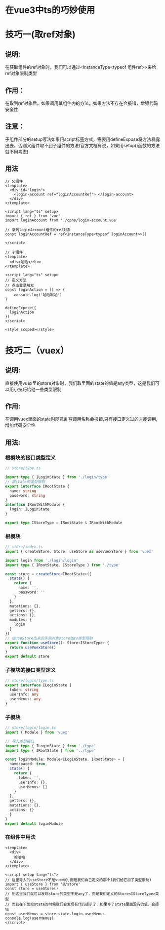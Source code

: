 

# 在vue3中ts的巧妙使用

# 技巧一(取ref对象)

## 说明:

在获取组件的ref对象时，我们可以通过<InstanceType<typeof 组件ref>>来给ref对象限制类型

## 作用：

在取到ref对象后，如果调用其组件内的方法，如果方法不存在会报错，增强代码安全性

## 注意：

子组件部分的setup写法如果用script标签方式，需要用defineExpose将方法暴露出去，否则父组件取不到子组件的方法(官方文档有说，如果用setup()函数的方法就不用考虑)

## 用法

```vue
// 父组件
<template>
  <div id="login">
    <login-account ref="loginAccountRef"> </login-account>
  </div>
</template>

<script lang="ts" setup>
import { ref } from 'vue'
import loginAccount from './cpns/login-account.vue'

// 拿到loginAccount组件的ref对象
const loginAccountRef = ref<InstanceType<typeof loginAccount>>()

</script>

```

```
// 子组件
<template>
  <div>哈哈</div>
</template>

<script lang="ts" setup>
// 定义方法
// 点击登录触发
const loginAction = () => {
 	console.log('哈哈啊哈')
}

defineExpose({
  loginAction
})
</script>

<style scoped></style>

```



# 技巧二（vuex）

## 说明:

直接使用vuex里的store对象时，我们取里面的state的值是any类型，这是我们可以用小技巧给他一些类型限制

## 作用:

在调用vuex里面的state时随意乱写调用名称会报错,只有接口定义过的才能调用,增加代码安全性

## 用法:

### 根模块的接口类型定义

```typescript
// store/type.ts

import type { ILoginState } from './login/type'
// 根state的类型限制
export interface IRootState {
  name: string
  password: string
}
interface IRootWithModule {
  login: ILoginState
}

export type IStoreType = IRootState & IRootWithModule
```

### 根模块

```typescript
// store/index.ts
import { createStore, Store, useStore as useVuexStore } from 'vuex'

import login from './login/login'
import type { IRootState, IStoreType } from './type'

const store = createStore<IRootState>({
  state() {
    return {
      name: '',
      password: ''
    }
  },
  mutations: {},
  getters: {},
  actions: {},
  modules: {
    login
  }
})
// 给useStore出来的实例对象store加ts类型限制
export function useStore(): Store<IStoreType> {
  return useVuexStore()
}
export default store
```

### 子模块的接口类型定义

```typescript
// store/login/type.ts
export interface ILoginState {
  token: string
  userInfo: any
  userMenus: any
}
```

### 子模块

```typescript
// store/login/login.ts
import { Module } from 'vuex'

// 导入类型接口
import type { ILoginState } from './type'
import type { IRootState } from '../type'

const loginModule: Module<ILoginState, IRootState> = {
  namespaced: true,
  state() {
    return {
      token: '',
      userInfo: {},
      userMenus: []
    }
  },
  getters: {},
  mutations: {},
  actions: {}
  }
}
export default loginModule
```

### 在组件中用法

```vue
<template>
  <div>
    哈哈哈
  </div>
</template>

<script setup lang="ts">
// 这里导入的useStore不是vuex的,而是我们自己定义的那个(我们给它加了类型限制)
import { useStore } from '@/store'
const store = useStore()
// 到这里我们就可以发现store的类型不是any了，而是我们定义的Store<IStoreType>类型
// 而且在下面取state的时候我们会发现有代码提示了，如果写了state里面没有的值，会报错
const userMenus = store.state.login.userMenus
console.log(userMenus)
</script>
```

